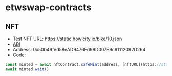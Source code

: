 # etwswap-contracts

## NFT

-   Test NFT URL: https://static.howlcity.io/bike/10.json
-   [ABI](./artifacts/contracts/NFT.sol/NFT.json)
-   Address: 0x50b49fed58eAD9476Ed99D007E9c91112092D264
-   Code:

```js
const minted = await nftContract.safeMint(address, [nftURL](https://static.howlcity.io/bike/10.json))
await minted.wait()
```
